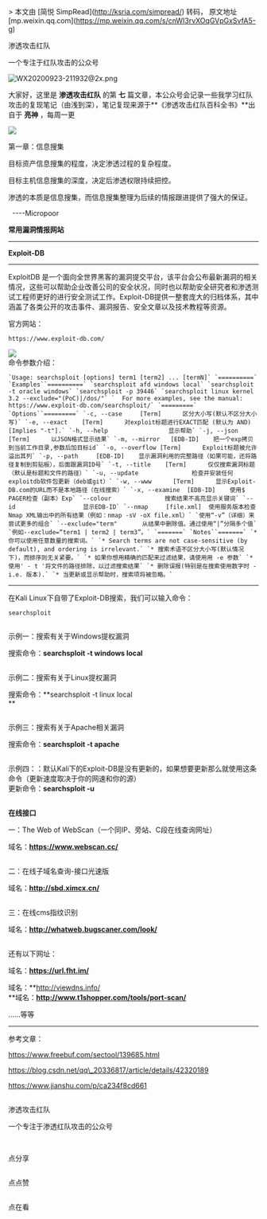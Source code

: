 \> 本文由 \[简悦 SimpRead\](http://ksria.com/simpread/) 转码， 原文地址 \[mp.weixin.qq.com\](https://mp.weixin.qq.com/s/cnWI3rvXOqGVpGxSvfA5-g)

渗透攻击红队

一个专注于红队攻击的公众号

![](https://mmbiz.qpic.cn/sz_mmbiz_jpg/dzeEUCA16LKwvIuOmsoicpffk7N0cVibfDoZibS8XU01CtEtSbwM3VGr3qskOmA1VkccY0mwKTCq6u2ia1xYRwBn3A/640?wx_fmt=jpeg&tp=webp&wxfrom=5&wx_lazy=1&wx_co=1 "WX20200923-211932@2x.png")

  

  

大家好，这里是 **渗透攻击红队** 的第 **七** 篇文章，本公众号会记录一些我学习红队攻击的复现笔记（由浅到深），笔记复现来源于**《渗透攻击红队百科全书》**出自于 **亮神** ，每周一更

  

![](https://mmbiz.qpic.cn/mmbiz_gif/7QRTvkK2qC4T65TNkYZsPg2BJ2VwibZicuBhV9DGqxlsxwG0n2ibhLuBsiamU7S0SqvAp6p33ucxPkuiaDiaKD6ibJGaQ/640?wx_fmt=gif&tp=webp&wxfrom=5&wx_lazy=1)

第一章：信息搜集

  

目标资产信息搜集的程度，决定渗透过程的复杂程度。

目标主机信息搜集的深度，决定后渗透权限持续把控。

渗透的本质是信息搜集，而信息搜集整理为后续的情报跟进提供了强大的保证。

  ----Micropoor

  

**常用漏洞情报网站**

  

---

**Exploit-DB**

  

* * *

ExploitDB 是一个面向全世界黑客的漏洞提交平台，该平台会公布最新漏洞的相关情况，这些可以帮助企业改善公司的安全状况，同时也以帮助安全研究者和渗透测试工程师更好的进行安全测试工作。Exploit-DB提供一整套庞大的归档体系，其中涵盖了各类公开的攻击事件、漏洞报告、安全文章以及技术教程等资源。

官方网站：

```
https://www.exploit-db.com/
```

![](https://mmbiz.qpic.cn/sz_mmbiz_png/dzeEUCA16LKVhucMAdyFtAiaN8E5A5qH4libD5DDWiaA7WfMGteIILsds1CTnXCBq3ichAtULicgQicicnialrz7QdY64g/640?wx_fmt=png&tp=webp&wxfrom=5&wx_lazy=1&wx_co=1)  
命令参数介绍：  

```
`Usage: searchsploit [options] term1 [term2] ... [termN]` `==========` `Examples``==========` `searchsploit afd windows local` `searchsploit -t oracle windows` `searchsploit -p 39446` `searchsploit linux kernel 3.2 --exclude="(PoC)|/dos/"` `  For more examples, see the manual: https://www.exploit-db.com/searchsploit/` `=========` `Options``=========` `-c, --case     [Term]      区分大小写(默认不区分大小写)` `-e, --exact    [Term]      对exploit标题进行EXACT匹配 (默认为 AND) [Implies "-t"].` `-h, --help                 显示帮助` `-j, --json     [Term]      以JSON格式显示结果` `-m, --mirror   [EDB-ID]    把一个exp拷贝到当前工作目录,参数后加目标id` `-o, --overflow [Term]      Exploit标题被允许溢出其列` `-p, --path     [EDB-ID]    显示漏洞利用的完整路径（如果可能，还将路径复制到剪贴板），后面跟漏洞ID号` `-t, --title    [Term]      仅仅搜索漏洞标题（默认是标题和文件的路径）` `-u, --update               检查并安装任何exploitdb软件包更新（deb或git）` `-w, --www      [Term]      显示Exploit-DB.com的URL而不是本地路径（在线搜索）` `-x, --examine  [EDB-ID]    使用$ PAGER检查（副本）Exp` `--colour               搜索结果不高亮显示关键词` `--id                   显示EDB-ID` `--nmap     [file.xml]  使用服务版本检查Nmap XML输出中的所有结果（例如：nmap -sV -oX file.xml）` `使用“-v”（详细）来尝试更多的组合` `--exclude="term"       从结果中删除值。通过使用“|”分隔多个值` `例如--exclude=“term1 | term2 | term3”。` `=======` `Notes``=======` `* 你可以使用任意数量的搜索词。` `* Search terms are not case-sensitive (by default), and ordering is irrelevant.` `* 搜索术语不区分大小写(默认情况下)，而排序则无关紧要。` `* 如果你想用精确的匹配来过滤结果，请使用用 -e 参数` `* 使用' - t '将文件的路径排除，以过滤搜索结果` `* 删除误报(特别是在搜索使用数字时 - i.e. 版本).` `* 当更新或显示帮助时，搜索项将被忽略。`
```

  

* * *

  
在Kali Linux下自带了Exploit-DB搜索，我们可以输入命令：  

```
searchsploit
```

![](data:image/gif;base64,iVBORw0KGgoAAAANSUhEUgAAAAEAAAABCAYAAAAfFcSJAAAADUlEQVQImWNgYGBgAAAABQABh6FO1AAAAABJRU5ErkJggg==)

示例一：搜索有关于Windows提权漏洞

搜索命令：**searchsploit -t windows local**

![](data:image/gif;base64,iVBORw0KGgoAAAANSUhEUgAAAAEAAAABCAYAAAAfFcSJAAAADUlEQVQImWNgYGBgAAAABQABh6FO1AAAAABJRU5ErkJggg==)

示例二：搜索有关于Linux提权漏洞

搜索命令：**searchsploit -t linux local  
**

![](data:image/gif;base64,iVBORw0KGgoAAAANSUhEUgAAAAEAAAABCAYAAAAfFcSJAAAADUlEQVQImWNgYGBgAAAABQABh6FO1AAAAABJRU5ErkJggg==)

示例三：搜索有关于Apache相关漏洞

搜索命令：**searchsploit -t apache**

![](data:image/gif;base64,iVBORw0KGgoAAAANSUhEUgAAAAEAAAABCAYAAAAfFcSJAAAADUlEQVQImWNgYGBgAAAABQABh6FO1AAAAABJRU5ErkJggg==)

示例四：：默认Kali下的Exploit-DB是没有更新的，如果想要更新那么就使用这条命令（更新速度取决于你的网速和你的源）  
更新命令：**searchsploit -u**

![](data:image/gif;base64,iVBORw0KGgoAAAANSUhEUgAAAAEAAAABCAYAAAAfFcSJAAAADUlEQVQImWNgYGBgAAAABQABh6FO1AAAAABJRU5ErkJggg==)

**在线接口**

  

一：The Web of WebScan（一个同IP、旁站、C段在线查询网址）

域名：**https://www.webscan.cc/**

![](data:image/gif;base64,iVBORw0KGgoAAAANSUhEUgAAAAEAAAABCAYAAAAfFcSJAAAADUlEQVQImWNgYGBgAAAABQABh6FO1AAAAABJRU5ErkJggg==)

二：在线子域名查询-接口光速版

域名：**http://sbd.ximcx.cn/**

![](data:image/gif;base64,iVBORw0KGgoAAAANSUhEUgAAAAEAAAABCAYAAAAfFcSJAAAADUlEQVQImWNgYGBgAAAABQABh6FO1AAAAABJRU5ErkJggg==)

三：在线cms指纹识别

域名：**http://whatweb.bugscaner.com/look/**

![](data:image/gif;base64,iVBORw0KGgoAAAANSUhEUgAAAAEAAAABCAYAAAAfFcSJAAAADUlEQVQImWNgYGBgAAAABQABh6FO1AAAAABJRU5ErkJggg==)

还有以下网址：

域名：**https://url.fht.im/**

域名：**http://viewdns.info/  
**域名：**http://www.t1shopper.com/tools/port-scan/**

......等等  

  

* * *

  

参考文章：

https://www.freebuf.com/sectool/139685.html

https://blog.csdn.net/qq\_20336817/article/details/42320189

https://www.jianshu.com/p/ca234f8cd661

  

  

![](data:image/gif;base64,iVBORw0KGgoAAAANSUhEUgAAAAEAAAABCAYAAAAfFcSJAAAADUlEQVQImWNgYGBgAAAABQABh6FO1AAAAABJRU5ErkJggg==)  

渗透攻击红队

一个专注于渗透红队攻击的公众号

![](data:image/gif;base64,iVBORw0KGgoAAAANSUhEUgAAAAEAAAABCAYAAAAfFcSJAAAADUlEQVQImWNgYGBgAAAABQABh6FO1AAAAABJRU5ErkJggg== "qrcode_for_gh_c7af3a6c01f1_258.jpg")

  

  

![](data:image/gif;base64,iVBORw0KGgoAAAANSUhEUgAAAAEAAAABCAYAAAAfFcSJAAAADUlEQVQImWNgYGBgAAAABQABh6FO1AAAAABJRU5ErkJggg==)

点分享

![](data:image/gif;base64,iVBORw0KGgoAAAANSUhEUgAAAAEAAAABCAYAAAAfFcSJAAAADUlEQVQImWNgYGBgAAAABQABh6FO1AAAAABJRU5ErkJggg==)

点点赞

![](data:image/gif;base64,iVBORw0KGgoAAAANSUhEUgAAAAEAAAABCAYAAAAfFcSJAAAADUlEQVQImWNgYGBgAAAABQABh6FO1AAAAABJRU5ErkJggg==)

点在看